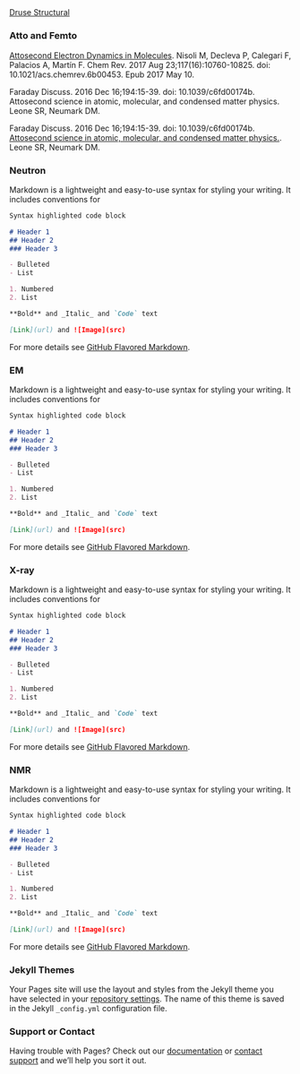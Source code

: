 ##

[Druse Structural](https://drusestructural.github.io/) 

### Atto and Femto

[Attosecond Electron Dynamics in Molecules](https://www.ncbi.nlm.nih.gov/pubmed/28488433). 
Nisoli M, Decleva P, Calegari F, Palacios A, Martín F.
Chem Rev. 2017 Aug 23;117(16):10760-10825. doi: 10.1021/acs.chemrev.6b00453. Epub 2017 May 10. 

Faraday Discuss. 2016 Dec 16;194:15-39. doi: 10.1039/c6fd00174b.
Attosecond science in atomic, molecular, and condensed matter physics.
Leone SR, Neumark DM.

Faraday Discuss. 2016 Dec 16;194:15-39. doi: 10.1039/c6fd00174b.
[Attosecond science in atomic, molecular, and condensed matter physics.](https://www.ncbi.nlm.nih.gov/pubmed/27711856).
Leone SR, Neumark DM. 

### Neutron

Markdown is a lightweight and easy-to-use syntax for styling your writing. It includes conventions for

```markdown
Syntax highlighted code block

# Header 1
## Header 2
### Header 3

- Bulleted
- List

1. Numbered
2. List

**Bold** and _Italic_ and `Code` text

[Link](url) and ![Image](src)
```

For more details see [GitHub Flavored Markdown](https://guides.github.com/features/mastering-markdown/).

### EM

Markdown is a lightweight and easy-to-use syntax for styling your writing. It includes conventions for

```markdown
Syntax highlighted code block

# Header 1
## Header 2
### Header 3

- Bulleted
- List

1. Numbered
2. List

**Bold** and _Italic_ and `Code` text

[Link](url) and ![Image](src)
```

For more details see [GitHub Flavored Markdown](https://guides.github.com/features/mastering-markdown/).

### X-ray

Markdown is a lightweight and easy-to-use syntax for styling your writing. It includes conventions for

```markdown
Syntax highlighted code block

# Header 1
## Header 2
### Header 3

- Bulleted
- List

1. Numbered
2. List

**Bold** and _Italic_ and `Code` text

[Link](url) and ![Image](src)
```

For more details see [GitHub Flavored Markdown](https://guides.github.com/features/mastering-markdown/).

### NMR

Markdown is a lightweight and easy-to-use syntax for styling your writing. It includes conventions for

```markdown
Syntax highlighted code block

# Header 1
## Header 2
### Header 3

- Bulleted
- List

1. Numbered
2. List

**Bold** and _Italic_ and `Code` text

[Link](url) and ![Image](src)
```

For more details see [GitHub Flavored Markdown](https://guides.github.com/features/mastering-markdown/).


### Jekyll Themes

Your Pages site will use the layout and styles from the Jekyll theme you have selected in your [repository settings](https://github.com/DruseStructural/drusestructural.github.io/settings). The name of this theme is saved in the Jekyll `_config.yml` configuration file.

### Support or Contact

Having trouble with Pages? Check out our [documentation](https://help.github.com/categories/github-pages-basics/) or [contact support](https://github.com/contact) and we’ll help you sort it out.
